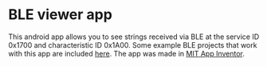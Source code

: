 # BLE viewer app

This android app allows you to see strings received via BLE at the service ID 0x1700 and characteristic ID 0x1A00. Some example BLE projects that work with this app are included [here](https://github.com/LiveSparks/BLE_Viewer_App.git). The app was made in [MIT App Inventor](http://ai2.appinventor.mit.edu).